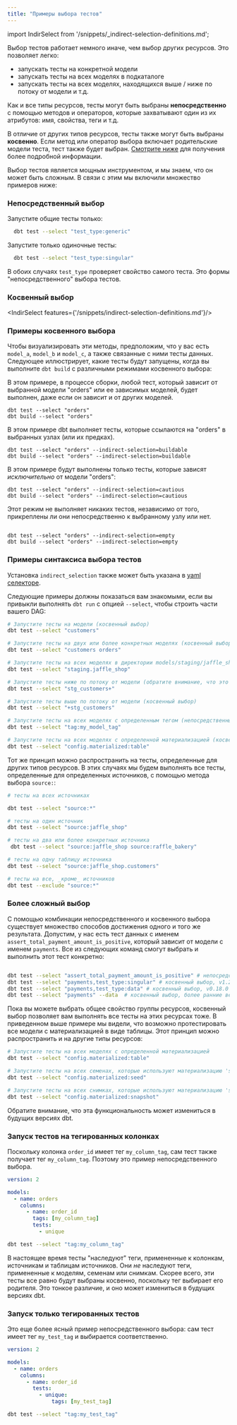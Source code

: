 ```yaml
---
title: "Примеры выбора тестов"
---
```


import IndirSelect from '/snippets/_indirect-selection-definitions.md';

Выбор тестов работает немного иначе, чем выбор других ресурсов. Это позволяет легко:
* запускать тесты на конкретной модели
* запускать тесты на всех моделях в подкаталоге
* запускать тесты на всех моделях, находящихся выше / ниже по потоку от модели и т.д.

Как и все типы ресурсов, тесты могут быть выбраны **непосредственно** с помощью методов и операторов, которые захватывают один из их атрибутов: имя, свойства, теги и т.д.

В отличие от других типов ресурсов, тесты также могут быть выбраны **косвенно**. Если метод или оператор выбора включает родительские модели теста, тест также будет выбран. [Смотрите ниже](#indirect-selection) для получения более подробной информации.

Выбор тестов является мощным инструментом, и мы знаем, что он может быть сложным. В связи с этим мы включили множество примеров ниже:

### Непосредственный выбор

Запустите общие тесты только:


  ```bash
    dbt test --select "test_type:generic"
  ```

Запустите только одиночные тесты:


  ```bash
    dbt test --select "test_type:singular"
  ```

В обоих случаях `test_type` проверяет свойство самого теста. Это формы "непосредственного" выбора тестов.

### Косвенный выбор

<IndirSelect features={'/snippets/indirect-selection-definitions.md'}/>

<!--tabs для режима eager, cautious, empty и buildable -->
<!--Tabs для 1.5+ -->

### Примеры косвенного выбора

Чтобы визуализировать эти методы, предположим, что у вас есть `model_a`, `model_b` и `model_c`, а также связанные с ними тесты данных. Следующее иллюстрирует, какие тесты будут запущены, когда вы выполните `dbt build` с различными режимами косвенного выбора:

<DocCarousel slidesPerView={1}>

<Lightbox src src="/img/docs/reference/indirect-selection-dbt-build.png" width="85%" title="dbt build" />

<Lightbox src src="/img/docs/reference/indirect-selection-eager.png" width="85%" title="Eager (по умолчанию)"/>

<Lightbox src src="/img/docs/reference/indirect-selection-buildable.png" width="85%" title="Buildable"/>

<Lightbox src src="/img/docs/reference/indirect-selection-cautious.png" width="85%" title="Cautious"/>

<Lightbox src src="/img/docs/reference/indirect-selection-empty.png" width="85%" title="Empty"/>

</DocCarousel>

<Tabs queryString="indirect-selection-mode">
<TabItem value="eager" label="Режим eager (по умолчанию)">

В этом примере, в процессе сборки, любой тест, который зависит от выбранной модели "orders" или ее зависимых моделей, будет выполнен, даже если он зависит и от других моделей.
 
```shell
dbt test --select "orders"
dbt build --select "orders"
```

</TabItem>

<TabItem value="buildable" label="Режим buildable">

В этом примере dbt выполняет тесты, которые ссылаются на "orders" в выбранных узлах (или их предках).


```shell
dbt test --select "orders" --indirect-selection=buildable
dbt build --select "orders" --indirect-selection=buildable
```

</TabItem>

<TabItem value="cautious" label="Режим cautious">

В этом примере будут выполнены только тесты, которые зависят _исключительно_ от модели "orders":

```shell
dbt test --select "orders" --indirect-selection=cautious
dbt build --select "orders" --indirect-selection=cautious

```

</TabItem>

<TabItem value="empty" label="Режим empty">

Этот режим не выполняет никаких тестов, независимо от того, прикреплены ли они непосредственно к выбранному узлу или нет.

```shell

dbt test --select "orders" --indirect-selection=empty
dbt build --select "orders" --indirect-selection=empty

```

</TabItem>

</Tabs>

<!--Конец вкладок для режима eager, cautious, buildable и empty -->

### Примеры синтаксиса выбора тестов

Установка `indirect_selection` также может быть указана в [yaml селекторе](/reference/node-selection/yaml-selectors#indirect-selection).

Следующие примеры должны показаться вам знакомыми, если вы привыкли выполнять `dbt run` с опцией `--select`, чтобы строить части вашего DAG:


  ```bash
  # Запустите тесты на модели (косвенный выбор)
  dbt test --select "customers"
  
  # Запустите тесты на двух или более конкретных моделях (косвенный выбор)
  dbt test --select "customers orders"

  # Запустите тесты на всех моделях в директории models/staging/jaffle_shop (косвенный выбор)
  dbt test --select "staging.jaffle_shop"

  # Запустите тесты ниже по потоку от модели (обратите внимание, что это выберет эти тесты непосредственно!)
  dbt test --select "stg_customers+"

  # Запустите тесты выше по потоку от модели (косвенный выбор)
  dbt test --select "+stg_customers"

  # Запустите тесты на всех моделях с определенным тегом (непосредственный + косвенный)
  dbt test --select "tag:my_model_tag"

  # Запустите тесты на всех моделях с определенной материализацией (косвенный выбор)
  dbt test --select "config.materialized:table"

  ```

 Тот же принцип можно распространить на тесты, определенные для других типов ресурсов. В этих случаях мы будем выполнять все тесты, определенные для определенных источников, с помощью метода выбора `source:`:


  ```bash
  # тесты на всех источниках

  dbt test --select "source:*"

  # тесты на один источник
  dbt test --select "source:jaffle_shop"
  
  # тесты на два или более конкретных источника
   dbt test --select "source:jaffle_shop source:raffle_bakery"

  # тесты на одну таблицу источника
  dbt test --select "source:jaffle_shop.customers"

  # тесты на все, _кроме_ источников
  dbt test --exclude "source:*"
  ```

 ### Более сложный выбор

С помощью комбинации непосредственного и косвенного выбора существует множество способов достижения одного и того же результата. Допустим, у нас есть тест данных с именем `assert_total_payment_amount_is_positive`, который зависит от модели с именем `payments`. Все из следующих команд смогут выбрать и выполнить этот тест конкретно:


  ```bash

  dbt test --select "assert_total_payment_amount_is_positive" # непосредственный выбор теста по имени
  dbt test --select "payments,test_type:singular" # косвенный выбор, v1.2
  dbt test --select "payments,test_type:data" # косвенный выбор, v0.18.0
  dbt test --select "payments" --data  # косвенный выбор, более ранние версии

  ```


 Пока вы можете выбрать общее свойство группы ресурсов, косвенный выбор позволяет вам выполнять все тесты на этих ресурсах тоже. В приведенном выше примере мы видели, что возможно протестировать все модели с материализацией в виде таблицы. Этот принцип можно распространить и на другие типы ресурсов:


  ```bash
  # Запустите тесты на всех моделях с определенной материализацией
  dbt test --select "config.materialized:table"

  # Запустите тесты на всех семенах, которые используют материализацию 'seed'
  dbt test --select "config.materialized:seed"

  # Запустите тесты на всех снимках, которые используют материализацию 'snapshot'
  dbt test --select "config.materialized:snapshot"

  ```

 Обратите внимание, что эта функциональность может измениться в будущих версиях dbt.

### Запуск тестов на тегированных колонках

Поскольку колонка `order_id` имеет тег `my_column_tag`, сам тест также получает тег `my_column_tag`. Поэтому это пример непосредственного выбора.

<File name='models/<filename>.yml'>

```yml
version: 2

models:
  - name: orders
    columns:
      - name: order_id
        tags: [my_column_tag]
        tests:
          - unique

```

</File>


  ```bash
  dbt test --select "tag:my_column_tag"

  ```

В настоящее время тесты "наследуют" теги, примененные к колонкам, источникам и таблицам источников. Они _не_ наследуют теги, примененные к моделям, семенам или снимкам. Скорее всего, эти тесты все равно будут выбраны косвенно, поскольку тег выбирает его родителя. Это тонкое различие, и оно может измениться в будущих версиях dbt.

### Запуск только тегированных тестов

Это еще более ясный пример непосредственного выбора: сам тест имеет тег `my_test_tag` и выбирается соответственно.

<File name='models/<filename>.yml'>

```yml
version: 2

models:
  - name: orders
    columns:
      - name: order_id
        tests:
          - unique:
              tags: [my_test_tag]

```

</File>


  ```bash
  dbt test --select "tag:my_test_tag"

  ```